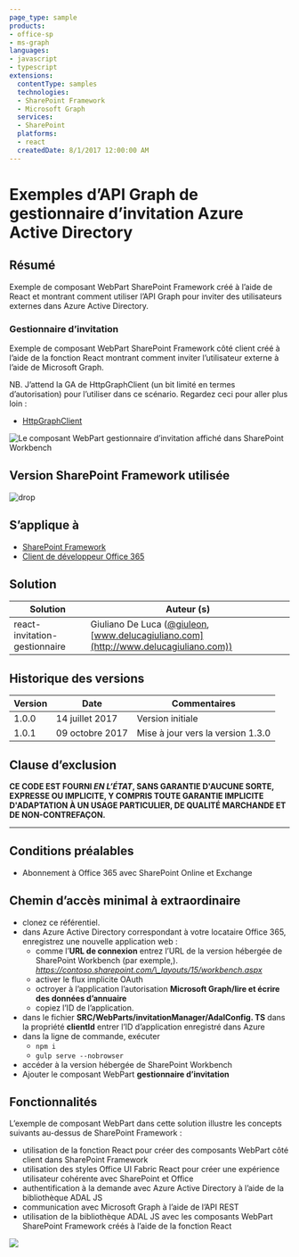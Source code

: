 ```yaml
---
page_type: sample
products:
- office-sp
- ms-graph
languages:
- javascript
- typescript
extensions:
  contentType: samples
  technologies:
  - SharePoint Framework
  - Microsoft Graph
  services:
  - SharePoint
  platforms:
  - react
  createdDate: 8/1/2017 12:00:00 AM
---
```

# Exemples d’API Graph de gestionnaire d’invitation Azure Active Directory

## Résumé

Exemple de composant WebPart SharePoint Framework créé à l’aide de React et montrant comment utiliser l’API Graph pour inviter des utilisateurs externes dans Azure Active Directory.

### Gestionnaire d’invitation

Exemple de composant WebPart SharePoint Framework côté client créé à l’aide de la fonction React montrant comment inviter l’utilisateur externe à l’aide de Microsoft Graph.

NB. J’attend la GA de HttpGraphClient (un bit limité en termes d’autorisation) pour l’utiliser dans ce scénario.
Regardez ceci pour aller plus loin :
* [HttpGraphClient](https://docs.microsoft.com/sharepoint/dev/spfx/web-parts/guidance/call-microsoft-graph-from-your-web-part)

![Le composant WebPart gestionnaire d’invitation affiché dans SharePoint Workbench](./assets/SPFx-Invitation-Manager.gif)

## Version SharePoint Framework utilisée 
![drop](https://img.shields.io/badge/drop-1.3.0-green.svg)

## S’applique à

* [SharePoint Framework](https://docs.microsoft.com/sharepoint/dev/spfx/sharepoint-framework-overview)
* [Client de développeur Office 365](https://docs.microsoft.com/sharepoint/dev/spfx/set-up-your-developer-tenant)

## Solution

Solution|Auteur (s)
--------|---------
react-invitation-gestionnaire|Giuliano De Luca ([@giuleon](https://twitter.com/giuleon), [www.delucagiuliano.com](http://www.delucagiuliano.com))

## Historique des versions

Version|Date|Commentaires
-------|----|--------
1.0.0 |14 juillet 2017|Version initiale
1.0.1|09 octobre 2017|Mise à jour vers la version 1.3.0

## Clause d’exclusion
**CE CODE EST FOURNI *EN L’ÉTAT*, SANS GARANTIE D'AUCUNE SORTE, EXPRESSE OU IMPLICITE, Y COMPRIS TOUTE GARANTIE IMPLICITE D'ADAPTATION À UN USAGE PARTICULIER, DE QUALITÉ MARCHANDE ET DE NON-CONTREFAÇON.**

---

## Conditions préalables

- Abonnement à Office 365 avec SharePoint Online et Exchange

## Chemin d’accès minimal à extraordinaire

- clonez ce référentiel.
- dans Azure Active Directory correspondant à votre locataire Office 365, enregistrez une nouvelle application web :
  - comme l’**URL de connexion** entrez l’URL de la version hébergée de SharePoint Workbench (par exemple,). *https://contoso.sharepoint.com/\_layouts/15/workbench.aspx*
  - activer le flux implicite OAuth
  - octroyer à l’application l’autorisation **Microsoft Graph/lire et écrire des données d’annuaire**
  - copiez l’ID de l’application.
- dans le fichier **SRC/WebParts/invitationManager/AdalConfig. TS** dans la propriété **clientId** entrer l’ID d’application enregistré dans Azure
- dans la ligne de commande, exécuter
  - `npm i`
  - `gulp serve --nobrowser`
- accéder à la version hébergée de SharePoint Workbench
- Ajouter le composant WebPart **gestionnaire d’invitation**

## Fonctionnalités

L’exemple de composant WebPart dans cette solution illustre les concepts suivants au-dessus de SharePoint Framework :

- utilisation de la fonction React pour créer des composants WebPart côté client dans SharePoint Framework
- utilisation des styles Office UI Fabric React pour créer une expérience utilisateur cohérente avec SharePoint et Office
- authentification à la demande avec Azure Active Directory à l’aide de la bibliothèque ADAL JS
- communication avec Microsoft Graph à l’aide de l’API REST
- utilisation de la bibliothèque ADAL JS avec les composants WebPart SharePoint Framework créés à l’aide de la fonction React

![](https://telemetry.sharepointpnp.com/sp-dev-fx-webparts/samples/react-invitation-manager)
